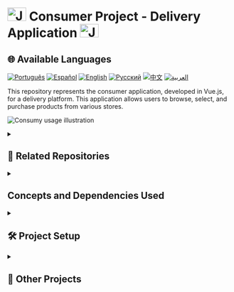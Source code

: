 # <img src="https://cdn-icons-png.flaticon.com/128/83/83522.png" alt="Java Projects Logo" width="42" height="30" /> Consumer Project - Delivery Application <img src="https://cdn-icons-png.flaticon.com/128/83/83522.png" alt="Java Projects Logo" width="42" height="30" />

## 🌐 Available Languages

[![Português](https://img.shields.io/badge/Português-green)](https://github.com/SamuelRocha91/consumy/blob/main/README.md) [![Español](https://img.shields.io/badge/Español-yellow)](https://github.com/SamuelRocha91/consumy/blob/main/README_es.md) [![English](https://img.shields.io/badge/English-blue)](https://github.com/SamuelRocha91/consumy/blob/main/README_en.md) [![Русский](https://img.shields.io/badge/Русский-lightgrey)](https://github.com/SamuelRocha91/consumy/blob/main/README_ru.md) [![中文](https://img.shields.io/badge/中文-red)](https://github.com/SamuelRocha91/consumy/blob/main/README_ch.md) [![العربية](https://img.shields.io/badge/العربية-orange)](https://github.com/SamuelRocha91/consumy/blob/main/README_ar.md)

This repository represents the consumer application, developed in Vue.js, for a delivery platform. This application allows users to browse, select, and purchase products from various stores.

![Consumy usage illustration](./assets/consumy.gif)

<details>
  <summary><h2>🔗 Related Repositories</h2></summary>

  - 💎 [Delivery Backend](https://github.com/SamuelRocha91/delivery_back/blob/main/README_en.md) - Rails backend application for the delivery platform
  - 👨‍💼 [Seller Application](https://github.com/SamuelRocha91/seller_application/blob/main/README_en.md) - Seller's application
  - 💲 [Paymenty API](https://github.com/SamuelRocha91/paymenty/blob/main/README_en.md) - Payment API

</details>

<details>
  <summary><h2>Concepts and Dependencies Used</h2></summary>

This project addresses and utilizes the following concepts and dependencies:

- **Vite:** Used as a build tool for fast and efficient development.
- **Vue.js 3:** Progressive JavaScript framework for building user interfaces.
- **Vue Router:** Official router for Vue.js.
- **Lodash:** A JavaScript utility library providing various functions for common programming tasks.
- **SweetAlert2:** A library for displaying customizable and attractive alerts.
- **TypeScript:** A superset of JavaScript that adds optional static typing.
- **EsLint and Prettier:** Tools for static code analysis and formatting, ensuring consistent and error-free code.
- **Vitest:** Unit testing tool integrated with Vite, simplifying the test setup and execution process.
- **JSX Support:** JSX support with `@vitejs/plugin-vue-jsx`.
- **dotenv and dotenv-webpack:** Environment variable management.
- **Event Handling with @microsoft/fetch-event-source:** Used to manage server-sent events.

</details>

<details>
  <summary><h2>🛠️ Project Setup</h2></summary>

For integrated use, follow the steps in:

- [Delivery Backend](https://github.com/SamuelRocha91/delivery_back/blob/main/README_en.md) - Rails backend application for the delivery platform

To configure and run the repository individually, follow the steps below:

### Prerequisites

Make sure you have Node.js and npm installed on your machine.

### Install Dependencies

```sh
npm install
```

### Start the Development Server

To start the development server:

```sh
npm run dev
```

### Build for Production

To build the application for production:

```sh
npm run build
```

### Preview the Production Build

To preview the production build:

```sh
npm run preview
```

### Run Unit Tests

To run the unit tests:

```sh
npm run test:unit
```

</details>

<details>
  <summary><h2>📂 Other Projects</h2></summary>

  - 📏 [React Precision Application](https://github.com/SamuelRocha91/precisionReactApplication/blob/main/README_en.md) - Interface for gas and water measurement registration
  - 🤖 [Node API](https://github.com/SamuelRocha91/apiMeasureWaterAndGas/blob/main/README_en.md) - API for consumption measurement and registration

</details>
